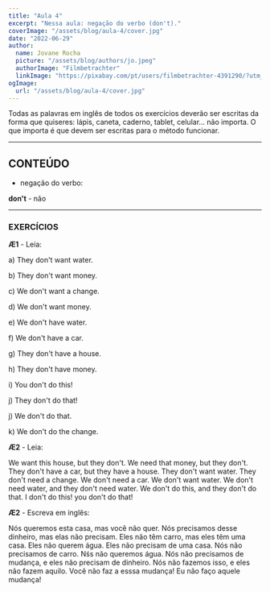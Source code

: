 ```yaml
---
title: "Aula 4"
excerpt: "Nessa aula: negação do verbo (don't)."
coverImage: "/assets/blog/aula-4/cover.jpg"
date: "2022-06-29"
author:
  name: Jovane Rocha
  picture: "/assets/blog/authors/jo.jpeg"
  authorImage: "Filmbetrachter"
  linkImage: "https://pixabay.com/pt/users/filmbetrachter-4391290/?utm_source=link-attribution&amp;utm_medium=referral&amp;utm_campaign=image&amp;utm_content=4941768"
ogImage:
  url: "/assets/blog/aula-4/cover.jpg"
---
```


Todas as palavras em inglês de todos os exercícios deverão ser escritas da forma que quiseres:
lápis, caneta, caderno, tablet, celular... não importa. O que importa é
que devem ser escritas para o método funcionar.

---

## CONTEÚDO

- negação do verbo:

**don't** - não

---

### EXERCÍCIOS

**Æ1** - Leia:

a) They don't want water.

b) They don't want money.

c) We don't want a change.

d) We don't want money.

e) We don't have water.

f) We don't have a car.

g) They don't have a house.

h) They don't have money.

i) You don't do this!

j) They don't do that!

j) We don't do that.

k) We don't do the change.

**Æ2** - Leia:

We want this house, but they don't. We need that money, but
they don't. They don't have a car, but they have a house. They don't want water. They don't need a change. We don't need a car. We don't want water. We don't need water, and they don't need water. We don't do this, and they don't do that. I don't do this! you don't do that!

**Æ2** - Escreva em inglês:

Nós queremos esta casa, mas você não quer. Nós precisamos desse dinheiro, mas elas não precisam. Eles não têm carro, mas eles têm uma casa. Eles não querem água. Eles não precisam de uma casa. Nós não precisamos de carro. Nśs não queremos água. Nós não precisamos de mudança, e eles não precisam de dinheiro. Nós não fazemos isso, e eles não fazem aquilo. Você não faz a esssa mudança! Eu não faço aquele mudança!
